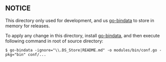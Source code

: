 ## NOTICE

This directory only used for development, and us [go-bindata](https://github.com/jteeuwen/go-bindata) to store in memory for releases.

To apply any change in this directory, install [go-bindata](https://github.com/jteeuwen/go-bindata), and then execute following command in root of source directory:

	$ go-bindata -ignore="\\.DS_Store|README.md" -o modules/bin/conf.go -pkg="bin" conf/...